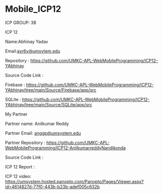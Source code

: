 # Mobile_ICP12

ICP GROUP: 38

ICP 12

Name:Abhinay Yadav

Email:ayr6y@umsytem.edu

Repository : https://github.com/UMKC-APL-WebMobileProgramming/ICP12-YAbhinay

Source Code Link : 

Firebase : https://github.com/UMKC-APL-WebMobileProgramming/ICP12-YAbhinay/tree/main/Source/Firebase/app/src

SQLite : https://github.com/UMKC-APL-WebMobileProgramming/ICP12-YAbhinay/tree/main/Source/SQLite/app/src

My Partner

Partner name: Anilkumar Reddy

Partner Email: anggp@umsystem.edu

Partner Repository : https://github.com/UMKC-APL-WebMobileProgramming/ICP12-AnilkumarreddyNandikonda

Source Code Link : 

ICP 12 Report :

ICP 12 video: https://umsystem.hosted.panopto.com/Panopto/Pages/Viewer.aspx?id=4614827d-77f0-443b-b23b-adef005c632b
